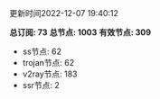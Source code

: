 更新时间2022-12-07 19:40:12

**总订阅: 73**
**总节点: 1003**
**有效节点: 309**
- ss节点: 62
- trojan节点: 62
- v2ray节点: 183
- ssr节点: 2
